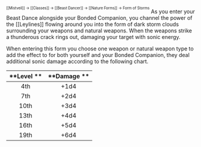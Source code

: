 <sup><sup>[[Mistveil]] → [[Classes]] → [[Beast Dancer]] → [[Nature Forms]] → Form of Storms</sup></sup>
As you enter your Beast Dance alongside your Bonded Companion, you channel the power of the [[Leylines]] flowing around you into the form of dark storm clouds surrounding your weapons and natural weapons. When the weapons strike a thunderous crack rings out, damaging your target with sonic energy.

When entering this form you choose one weapon or natural weapon type to add the effect to for both yourself and your Bonded Companion, they deal additional sonic damage according to the following chart. 

| **Level ** | **Damage ** |
|:----------:|:-----------:|
|    4th     |    +1d4     |
|    7th     |    +2d4     |
|    10th    |    +3d4     |
|    13th    |    +4d4     |
|    16th    |    +5d4     |
|    19th    |    +6d4     |